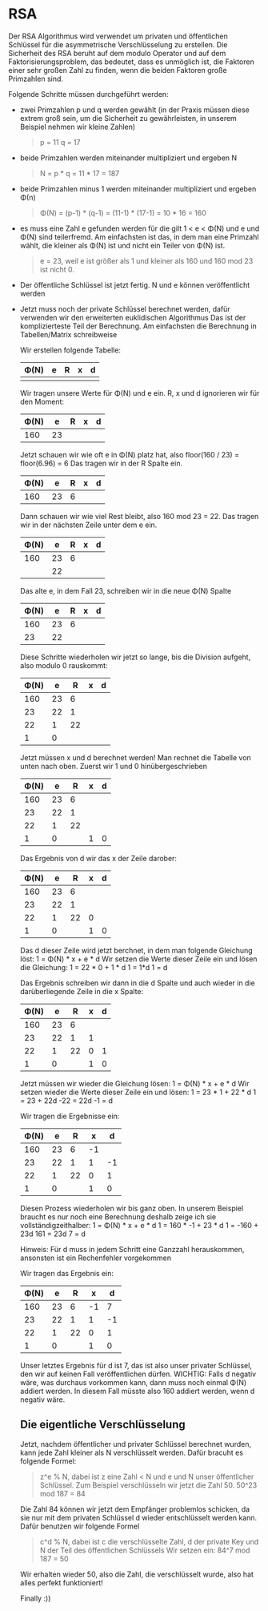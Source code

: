# RSA

Der RSA Algorithmus wird verwendet um privaten und öffentlichen Schlüssel für die asymmetrische Verschlüsselung zu erstellen.
Die Sicherheit des RSA beruht auf dem modulo Operator und auf dem Faktorisierungsproblem, das bedeutet, dass es unmöglich ist, die Faktoren einer sehr großen Zahl zu finden, wenn die beiden Faktoren große Primzahlen sind.

Folgende Schritte müssen durchgeführt werden:

- zwei Primzahlen p und q werden gewählt (in der Praxis müssen diese extrem groß sein, um die Sicherheit zu gewährleisten, in unserem Beispiel nehmen wir kleine Zahlen)
  > p = 11  q = 17
- beide Primzahlen werden miteinander multipliziert und ergeben N
  > N = p * q = 11 * 17 = 187
- beide Primzahlen minus 1 werden miteinander multipliziert und ergeben Φ(n)
  > Φ(N) = (p-1) * (q-1) = (11-1) * (17-1) = 10 * 16 = 160
- es muss eine Zahl e gefunden werden für die gilt 1 < e < Φ(N) und e und Φ(N) sind teilerfremd.
  Am einfachsten ist das, in dem man eine Primzahl wählt, die kleiner als Φ(N) ist und nicht ein Teiler von Φ(N) ist.
  > e = 23, weil e ist größer als 1 und kleiner als 160 und 160 mod 23 ist nicht 0.
- Der öffentliche Schlüssel ist jetzt fertig. N und e können veröffentlicht werden
- Jetzt muss noch der private Schlüssel berechnet werden, dafür verwenden wir den erweiterten euklidischen Algorithmus
  Das ist der komplizierteste Teil der Berechnung. Am einfachsten die Berechnung in Tabellen/Matrix schreibweise
  
  Wir erstellen folgende Tabelle:
  
  | Φ(N) | e | R | x | d |
  | ---- | - | - | - | - |
  |      |   |   |   |   |
  
 
  Wir tragen unsere Werte für Φ(N) und e ein. R, x und d ignorieren wir für den Moment:
  
  | Φ(N) | e | R | x | d |
  | ---- | - | - | - | - |
  |  160 | 23|   |   |   |
  
 
  Jetzt schauen wir wie oft e in Φ(N) platz hat, also floor(160 / 23) = floor(6.96) = 6
  Das tragen wir in der R Spalte ein.
  
  | Φ(N) | e | R | x | d |
  | ---- | - | - | - | - |
  |  160 | 23| 6 |   |   |
  

  Dann schauen wir wie viel Rest bleibt, also 160 mod 23 = 22.
  Das tragen wir in der nächsten Zeile unter dem e ein.
  
  | Φ(N) | e | R | x | d |
  | ---- | - | - | - | - |
  |  160 | 23| 6 |   |   |
  |      | 22|   |   |   |
  
       
  Das alte e, in dem Fall 23, schreiben wir in die neue Φ(N) Spalte
  
  | Φ(N) | e | R | x | d |
  | ---- | - | - | - | - |
  |  160 | 23| 6 |   |   |
  |   23 | 22|   |   |   |
  
    
  Diese Schritte wiederholen wir jetzt so lange, bis die Division aufgeht, also modulo 0 rauskommt:
  
  | Φ(N) | e | R | x | d |
  | ---- | - | - | - | - |
  |  160 | 23| 6 |   |   |
  |   23 | 22| 1 |   |   |
  |   22 |  1| 22|   |   |
  |   1  |  0|   |   |   |
  
    
  Jetzt müssen x und d berechnet werden! Man rechnet die Tabelle von unten nach oben.
  Zuerst wir 1 und 0 hinübergeschrieben
  
  | Φ(N) | e | R | x | d |
  | ---- | - | - | - | - |
  |  160 | 23| 6 |   |   |
  |   23 | 22| 1 |   |   |
  |   22 |  1| 22|   |   |
  |   1  |  0|   | 1 | 0 | 
  
    
  Das Ergebnis von d wir das x der Zeile darober:
  
  | Φ(N) | e | R | x | d |
  | ---- | - | - | - | - |
  |  160 | 23| 6 |   |   |
  |   23 | 22| 1 |   |   |
  |   22 |  1| 22| 0 |   |
  |   1  |  0|   | 1 | 0 |
  
    
  Das d dieser Zeile wird jetzt berchnet, in dem man folgende Gleichung löst:
  1 = Φ(N) * x + e * d
  Wir setzen die Werte dieser Zeile ein und lösen die Gleichung:
  1 = 22 * 0 + 1 * d
  1 = 1*d
  1 = d
  
  Das Ergebnis schreiben wir dann in die d Spalte und auch wieder in die darüberliegende Zeile in die x Spalte:
  
  | Φ(N) | e | R | x | d |
  | ---- | - | - | - | - |
  |  160 | 23| 6 |   |   |
  |   23 | 22| 1 | 1 |   |
  |   22 |  1| 22| 0 | 1 |
  |   1  |  0|   | 1 | 0 |
  
  
  Jetzt müssen wir wieder die Gleichung lösen:
  1 = Φ(N) * x + e * d
  Wir setzen wieder die Werte dieser Zeile ein und lösen:
  1 = 23 * 1 + 22 * d
  1 = 23 + 22d
  -22 = 22d
  -1 = d
  
  Wir tragen die Ergebnisse ein:
  
  | Φ(N) | e | R | x | d |
  | ---- | - | - | - | - |
  |  160 | 23| 6 |-1 |   |
  |   23 | 22| 1 | 1 | -1|
  |   22 |  1| 22| 0 | 1 |
  |   1  |  0|   | 1 | 0 |
  
    
  Diesen Prozess wiederholen wir bis ganz oben. In unserem Beispiel braucht es nur noch eine Berechnung deshalb zeige ich sie vollständigzeithalber:
  1 = Φ(N) * x + e * d
  1 = 160 * -1 + 23 * d
  1 = -160 + 23d
  161 = 23d
  7 = d
  
  Hinweis: Für d muss in jedem Schritt eine Ganzzahl herauskommen, ansonsten ist ein Rechenfehler vorgekommen
  
  Wir tragen das Ergebnis ein:
  
  | Φ(N) | e | R | x | d |
  | ---- | - | - | - | - |
  |  160 | 23| 6 |-1 | 7 |
  |   23 | 22| 1 | 1 | -1|
  |   22 |  1| 22| 0 | 1 |
  |   1  |  0|   | 1 | 0 |
  
    
  Unser letztes Ergebnis für d ist 7, das ist also unser privater Schlüssel, den wir auf keinen Fall veröffentlichen dürfen.
  WICHTIG: Falls d negativ wäre, was durchaus vorkommen kann, dann muss noch einmal Φ(N) addiert werden. In diesem Fall müsste also 160 addiert werden, wenn d negativ wäre.
  
  
  ## Die eigentliche Verschlüsselung
  
  Jetzt, nachdem öffentlicher und privater Schlüssel berechnet wurden, kann jede Zahl kleiner als N verschlüsselt werden.
  Dafür bracuht es folgende Formel:
  > z^e % N, dabei ist z eine Zahl < N und e und N unser öffentlicher Schlüssel.
  Zum Beispiel verschlüsseln wir jetzt die Zahl 50.
  > 50^23 mod 187 = 84
  
  Die Zahl 84 können wir jetzt dem Empfänger problemlos schicken, da sie nur mit dem privaten Schlüssel d wieder entschlüsselt werden kann.
  Dafür benutzen wir folgende Formel
  > c^d % N, dabei ist c die verschlüsselte Zahl, d der private Key und N der Teil des öffentlichen Schlüssels
  Wir setzen ein:
  > 84^7 mod 187 = 50
  
  Wir erhalten wieder 50, also die Zahl, die verschlüsselt wurde, also hat alles perfekt funktioniert!
  
  Finally :))
